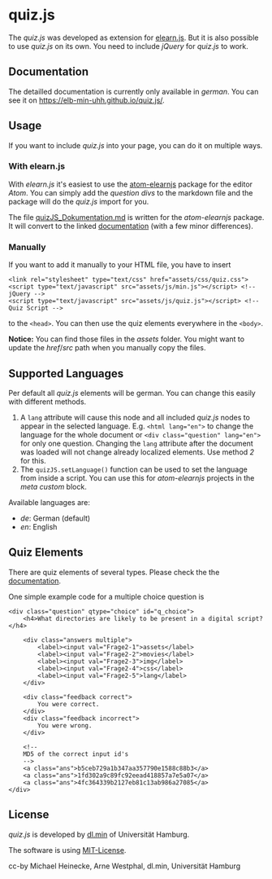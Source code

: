 # quiz.js

The _quiz.js_ was developed as extension for
[elearn.js](https://github.com/elb-min-uhh/elearn.js). But it is also
possible to use _quiz.js_ on its own. You need to include _jQuery_ for _quiz.js_
to work.

## Documentation

The detailled documentation is currently only available in _german_.
You can see it on https://elb-min-uhh.github.io/quiz.js/.

## Usage

If you want to include _quiz.js_ into your page, you can do it on multiple ways.

### With elearn.js

With _elearn.js_ it's easiest to use the
[atom-elearnjs](https://github.com/elb-min-uhh/atom-elearnjs) package for
the editor _Atom_. You can simply add the _question divs_ to the markdown
file and the package will do the _quiz.js_ import for you.

The file [quizJS_Dokumentation.md](/quizJS_Dokumentation.md) is written for
the _atom-elearnjs_ package. It will convert to the linked
[documentation](#documentation) (with a few minor differences).

### Manually

If you want to add it manually to your HTML file, you have to insert

    <link rel="stylesheet" type="text/css" href="assets/css/quiz.css">
    <script type="text/javascript" src="assets/js/min.js"></script> <!-- jQuery -->
    <script type="text/javascript" src="assets/js/quiz.js"></script> <!-- Quiz Script -->

to the `<head>`. You can then use the quiz elements everywhere in the `<body>`.

__Notice:__ You can find those files in the _assets_ folder. You might want
to update the _href_/_src_ path when you manually copy the files.

## Supported Languages

Per default all _quiz.js_ elements will be german. You can change this easily
with different methods.

1. A `lang` attribute will cause this node and all included _quiz.js_ nodes to
appear in the selected language. E.g. `<html lang="en">` to change the language
for the whole document or `<div class="question" lang="en">` for only one
question. Changing the `lang` attribute after the document was
loaded will not change already localized elements. Use method _2_ for this.
2. The `quizJS.setLanguage()` function can be used to set the language from
inside a script. You can use this for _atom-elearnjs_ projects in the
_meta custom_ block.

Available languages are:
* _de_: German (default)
* _en_: English


## Quiz Elements

There are quiz elements of several types. Please check the the
[documentation](#documentation).

One simple example code for a multiple choice question is

    <div class="question" qtype="choice" id="q_choice">
        <h4>What directories are likely to be present in a digital script?</h4>

        <div class="answers multiple">
            <label><input val="Frage2-1">assets</label>
            <label><input val="Frage2-2">movies</label>
            <label><input val="Frage2-3">img</label>
            <label><input val="Frage2-4">css</label>
            <label><input val="Frage2-5">lang</label>
        </div>

        <div class="feedback correct">
            You were correct.
        </div>
        <div class="feedback incorrect">
            You were wrong.
        </div>

        <!--
        MD5 of the correct input id's
        -->
        <a class="ans">b5ceb729a1b347aa357790e1588c88b3</a>
        <a class="ans">1fd302a9c89fc92eead418857a7e5a07</a>
        <a class="ans">4fc364339b2127eb81c13ab986a27085</a>
    </div>


## License

_quiz.js_ is developed by
[dl.min](https://www.min.uni-hamburg.de/studium/digitalisierung-lehre/ueber-uns.html)
of Universität Hamburg.

The software is using [MIT-License](http://opensource.org/licenses/mit-license.php).

cc-by Michael Heinecke, Arne Westphal, dl.min, Universität Hamburg
